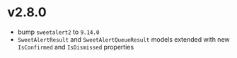﻿# v2.8.0

- bump `sweetalert2` to `9.14.0`
- `SweetAlertResult` and `SweetAlertQueueResult` models extended with new `IsConfirmed` and `IsDismissed` properties
